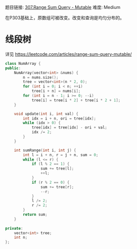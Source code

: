 题目链接: [307.Range Sum Query - Mutable][1]
难度: Medium

在P303基础上，原数组可被改变。改变和查询是均匀分布的。

# 线段树 

详见 https://leetcode.com/articles/range-sum-query-mutable/

```cpp
class NumArray {
public:
    NumArray(vector<int> &nums) {
        n = nums.size();
        tree = vector<int>(n * 2, 0);
        for (int i = 0; i < n; ++i) 
            tree[i + n] = nums[i];
        for (int i = n - 1; i >= 0; --i)
            tree[i] = tree[i * 2] + tree[i * 2 + 1];
    }

    void update(int i, int val) {
        int idx = i + n, ori = tree[idx];
        while (idx > 0) {
            tree[idx] = tree[idx] - ori + val;
            idx /= 2;
        }
    }

    int sumRange(int i, int j) {
        int l = i + n, r = j + n, sum = 0;
        while (l <= r) {
            if (l % 2 == 1) {
                sum += tree[l];
                ++l;
            }
            if (r % 2 == 0) {
                sum += tree[r];
                --r;
            }
            l /= 2;
            r /= 2;
        }
        return sum;
    }
    
private:
    vector<int> tree;
    int n;
};

```

[1]: https://leetcode.com/problems/range-sum-query-mutable/